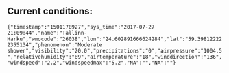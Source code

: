 ## Current conditions: 
 ``` {"timestamp":"1501178927","sys_time":"2017-07-27 21:09:44","name":"Tallinn-Harku","wmocode":"26038","lon":"24.602891666624284","lat":"59.398122222355134","phenomenon":"Moderate shower","visibility":"20.0","precipitations":"0","airpressure":"1004.5","relativehumidity":"89","airtemperature":"18","winddirection":"136","windspeed":"2.2","windspeedmax":"5.2","NA":"","NA":""} ```
